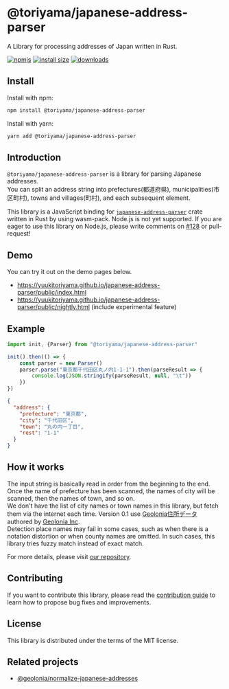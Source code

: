 # @toriyama/japanese-address-parser

A Library for processing addresses of Japan written in Rust.

[![npmjs](https://img.shields.io/npm/v/%40toriyama/japanese-address-parser)](https://www.npmjs.com/package/@toriyama/japanese-address-parser)
[![install size](https://packagephobia.com/badge?p=@toriyama/japanese-address-parser)](https://packagephobia.com/result?p=@toriyama/japanese-address-parser)
[![downloads](https://img.shields.io/npm/dm/@toriyama/japanese-address-parser.svg)](https://npmcharts.com/compare/@toriyama/japanese-address-parser?minimal=true)

## Install

Install with npm:

```bash
npm install @toriyama/japanese-address-parser
```

Install with yarn:

```bash
yarn add @toriyama/japanese-address-parser
```

## Introduction

`@toriyama/japanese-address-parser` is a library for parsing Japanese addresses.  
You can split an address string into prefectures(都道府県), municipalities(市区町村), towns and villages(町村),
and each subsequent element.

This library is a JavaScript binding for [`japanese-address-parser`](https://crates.io/crates/japanese-address-parser)
crate written in Rust by using wasm-pack.
Node.js is not yet supported. If you are eager to use this library on Node.js,
please write comments on [#128](https://github.com/YuukiToriyama/japanese-address-parser/issues/128) or pull-request!

## Demo

You can try it out on the demo pages below.

- https://yuukitoriyama.github.io/japanese-address-parser/public/index.html
- https://yuukitoriyama.github.io/japanese-address-parser/public/nightly.html (include experimental feature)

## Example

```javascript
import init, {Parser} from "@toriyama/japanese-address-parser"

init().then(() => {
    const parser = new Parser()
    parser.parse("東京都千代田区丸ノ内1-1-1").then(parseResult => {
        console.log(JSON.stringify(parseResult, null, "\t"))
    })
})
```

```json
{
  "address": {
    "prefecture": "東京都",
    "city": "千代田区",
    "town": "丸の内一丁目",
    "rest": "1-1"
  }
}
```

## How it works

The input string is basically read in order from the beginning to the end.
Once the name of prefecture has been scanned, the names of city will be scanned, then the names of town, and so on.  
We don't have the list of city names or town names in this library, but fetch them via the internet each time.
Version 0.1 use [Geolonia住所データ](https://github.com/geolonia/japanese-addresses)
authored by [Geolonia Inc](https://www.geolonia.com/company/).  
Detection place names may fail in some cases, such as when there is a notation distortion or when county names are
omitted. In such cases, this library tries fuzzy match instead of exact match.

For more details, please visit [our repository](https://github.com/YuukiToriyama/japanese-address-parser).

## Contributing

If you want to contribute this library, please read
the [contribution guide](https://github.com/YuukiToriyama/japanese-address-parser/blob/main/CONTRIBUTING.md) to learn
how to propose bug fixes and improvements.

## License

This library is distributed under the terms of the MIT license.

## Related projects

- [@geolonia/normalize-japanese-addresses](https://www.npmjs.com/package/@geolonia/normalize-japanese-addresses)
